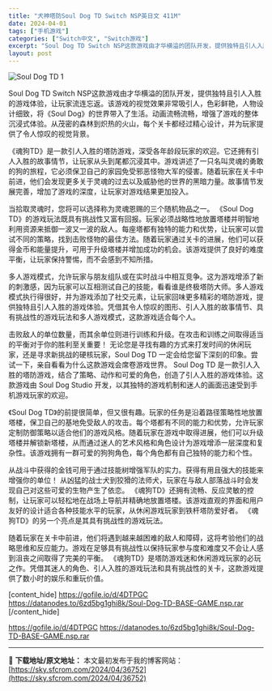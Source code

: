 ```yaml
---
title: "犬神塔防Soul Dog TD Switch NSP英日文 411M"
date: 2024-04-01
tags: ["手机游戏"]
categories: ["Switch中文", "Switch游戏"]
excerpt: "Soul Dog TD Switch NSP这款游戏由才华横溢的团队开发，提供独特且引人入胜的游戏体验，让玩家流连忘返。该游戏的视觉效果非常吸引人，色彩鲜艳，人物设计细致，将《Soul Dog》的世界带入了生活。动画流畅流畅，增强了游戏的整体沉浸式体验。从茂密的森林到炽热的火山，每个关卡都经过精心设&hellip;"
layout: post
---
```


<img class="aligncenter" src="https://sky.sfcrom.com/wp-content/uploads/2024/04/20240401152552-30fb7.jpeg" alt="Soul Dog TD 1" />

Soul Dog TD Switch NSP这款游戏由才华横溢的团队开发，提供独特且引人入胜的游戏体验，让玩家流连忘返。该游戏的视觉效果非常吸引人，色彩鲜艳，人物设计细致，将《Soul Dog》的世界带入了生活。动画流畅流畅，增强了游戏的整体沉浸式体验。从茂密的森林到炽热的火山，每个关卡都经过精心设计，并为玩家提供了令人惊叹的视觉背景。

《魂狗TD》是一款引人入胜的塔防游戏，深受各年龄段玩家的欢迎。它还拥有引人入胜的故事情节，让玩家从头到尾都沉浸其中。游戏讲述了一只名叫灵魂的勇敢的狗的旅程，它必须保卫自己的家园免受邪恶怪物大军的侵害。随着玩家在关卡中前进，他们会发现更多关于灵魂的过去以及威胁他的世界的黑暗力量。故事情节发展完善，增加了游戏的深度，让玩家对游戏结果更加投入。

当拾取灵魂时，您将可以选择称为灵魂恩赐的三个随机物品之一。
《Soul Dog TD》的游戏玩法既具有挑战性又富有回报。玩家必须战略性地放置塔楼并明智地利用资源来抵御一波又一波的敌人。每座塔都有独特的能力和优势，让玩家可以尝试不同的策略，找到击败怪物的最佳方法。随着玩家通过关卡的进展，他们可以获得金币和能量提升，可用于升级塔楼并增加成功的机会。该游戏提供了良好的难度平衡，让玩家保持警惕，而不会感到不知所措。

多人游戏模式，允许玩家与朋友组队或在实时战斗中相互竞争。这为游戏增添了新的刺激感，因为玩家可以互相测试自己的技能，看看谁是终极塔防大师。多人游戏模式执行得很好，并为游戏添加了社交元素，让玩家回味更多精彩的塔防游戏，提供独特且引人入胜的游戏体验。凭借其令人惊叹的图形、引人入胜的故事情节、具有挑战性的游戏玩法和多人游戏模式，这款游戏适合每个人。

击败敌人的单位数量，而其余单位则进行训练和升级。在攻击和训练之间取得适当的平衡对于你的胜利至关重要！
无论您是寻找有趣的方式来打发时间的休闲玩家，还是寻求新挑战的硬核玩家，Soul Dog TD 一定会给您留下深刻的印象。尝试一下，亲自看看为什么这款游戏会席卷游戏世界。 Soul Dog TD 是一款引人入胜的塔防游戏，结合了策略、动作和可爱的角色，创造了引人入胜的游戏体验。这款游戏由 Soul Dog Studio 开发，以其独特的游戏机制和迷人的画面迅速受到手机游戏玩家的欢迎。

《Soul Dog TD》的前提很简单，但又很有趣。玩家的任务是沿着路径策略性地放置塔楼，保卫自己的基地免受敌人的攻击。每个塔都有不同的能力和优势，允许玩家定制防御策略以适合他们的游戏风格。随着玩家在游戏中取得进展，他们可以升级塔楼并解锁新塔楼，从而通过迷人的艺术风格和角色设计为游戏增添一层深度和复杂性。该游戏拥有一群可爱的狗狗角色，每个角色都有自己独特的能力和个性。

从战斗中获得的金钱可用于通过技能树增强军队的实力。获得有用且强大的技能来增强你的单位！
从凶猛的战士犬到狡猾的法师犬，玩家在与敌人部落战斗时会发现自己对这些可爱的生物产生了依恋。 《魂狗TD》还拥有流畅、反应灵敏的控制，让玩家可以轻松地在战场上导航并精确地放置塔楼。该游戏直观的界面和用户友好的设计适合各种技能水平的玩家，从休闲游戏玩家到铁杆塔防爱好者。 《魂狗TD》的另一个亮点是其具有挑战性的游戏玩法。

随着玩家在关卡中前进，他们将遇到越来越困难的敌人和障碍，这将考验他们的战略思维和反应能力。游戏在足够具有挑战性以保持玩家参与度和难度又不会让人感到沮丧之间取得了完美的平衡。 《魂狗TD》是塔防游戏迷和休闲游戏玩家的必玩之作。凭借其迷人的角色、引人入胜的游戏玩法和具有挑战性的关卡，这款游戏提供了数小时的娱乐和重玩价值。

[content_hide]
https://gofile.io/d/4DTPGC
https://datanodes.to/6zd5bg1ghi8k/Soul-Dog-TD-BASE-GAME.nsp.rar
[/content_hide]

<!--wechatfans start-->
https://gofile.io/d/4DTPGC
https://datanodes.to/6zd5bg1ghi8k/Soul-Dog-TD-BASE-GAME.nsp.rar
<!--wechatfans end-->

---
📖 **下载地址/原文地址：** 本文最初发布于我的博客网站：[https://sky.sfcrom.com/2024/04/36752](https://sky.sfcrom.com/2024/04/36752)
